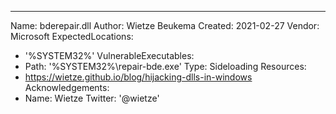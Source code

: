 ---
Name: bderepair.dll
Author: Wietze Beukema
Created: 2021-02-27
Vendor: Microsoft
ExpectedLocations:
- '%SYSTEM32%'
VulnerableExecutables:
- Path: '%SYSTEM32%\repair-bde.exe'
  Type: Sideloading
Resources:
- https://wietze.github.io/blog/hijacking-dlls-in-windows
Acknowledgements:
- Name: Wietze
  Twitter: '@wietze'

